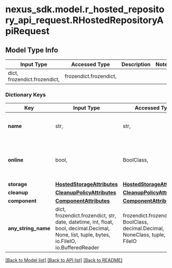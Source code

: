 # nexus_sdk.model.r_hosted_repository_api_request.RHostedRepositoryApiRequest

## Model Type Info
Input Type | Accessed Type | Description | Notes
------------ | ------------- | ------------- | -------------
dict, frozendict.frozendict,  | frozendict.frozendict,  |  | 

### Dictionary Keys
Key | Input Type | Accessed Type | Description | Notes
------------ | ------------- | ------------- | ------------- | -------------
**name** | str,  | str,  | A unique identifier for this repository | 
**online** | bool,  | BoolClass,  | Whether this repository accepts incoming requests | 
**storage** | [**HostedStorageAttributes**](HostedStorageAttributes.md) | [**HostedStorageAttributes**](HostedStorageAttributes.md) |  | 
**cleanup** | [**CleanupPolicyAttributes**](CleanupPolicyAttributes.md) | [**CleanupPolicyAttributes**](CleanupPolicyAttributes.md) |  | [optional] 
**component** | [**ComponentAttributes**](ComponentAttributes.md) | [**ComponentAttributes**](ComponentAttributes.md) |  | [optional] 
**any_string_name** | dict, frozendict.frozendict, str, date, datetime, int, float, bool, decimal.Decimal, None, list, tuple, bytes, io.FileIO, io.BufferedReader | frozendict.frozendict, str, BoolClass, decimal.Decimal, NoneClass, tuple, bytes, FileIO | any string name can be used but the value must be the correct type | [optional]

[[Back to Model list]](../../README.md#documentation-for-models) [[Back to API list]](../../README.md#documentation-for-api-endpoints) [[Back to README]](../../README.md)

